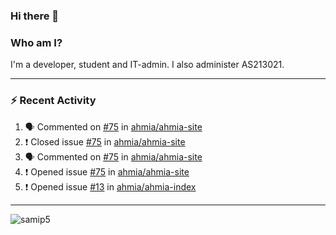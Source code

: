 ### Hi there 👋

### Who am I?
I'm a developer, student and IT-admin. I also administer AS213021.

---
### :zap: Recent Activity
<!--START_SECTION:activity-->
1. 🗣 Commented on [#75](https://github.com/ahmia/ahmia-site/issues/75) in [ahmia/ahmia-site](https://github.com/ahmia/ahmia-site)
2. ❗️ Closed issue [#75](https://github.com/ahmia/ahmia-site/issues/75) in [ahmia/ahmia-site](https://github.com/ahmia/ahmia-site)
3. 🗣 Commented on [#75](https://github.com/ahmia/ahmia-site/issues/75) in [ahmia/ahmia-site](https://github.com/ahmia/ahmia-site)
4. ❗️ Opened issue [#75](https://github.com/ahmia/ahmia-site/issues/75) in [ahmia/ahmia-site](https://github.com/ahmia/ahmia-site)
5. ❗️ Opened issue [#13](https://github.com/ahmia/ahmia-index/issues/13) in [ahmia/ahmia-index](https://github.com/ahmia/ahmia-index)
<!--END_SECTION:activity-->
---

<img align="center" src="https://github-readme-stats.vercel.app/api?username=samip5&show_icons=true" alt="samip5" />
